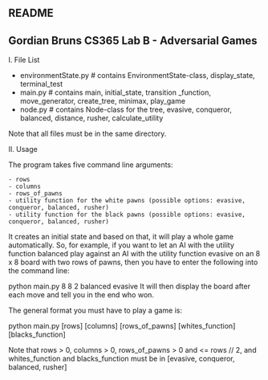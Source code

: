 README
--------------
Gordian Bruns
CS365
Lab B - Adversarial Games
--------------

I. File List
 - environmentState.py  # contains EnvironmentState-class, display_state, terminal_test
 - main.py  # contains main, initial_state, transition _function, move_generator, create_tree, minimax, play_game
 - node.py  # contains Node-class for the tree, evasive, conqueror, balanced, distance, rusher, calculate_utility

Note that all files must be in the same directory.


II. Usage

The program takes five command line arguments:

	- rows
	- columns
	- rows_of_pawns
	- utility function for the white pawns (possible options: evasive, conqueror, balanced, rusher)
	- utility function for the black pawns (possible options: evasive, conqueror, balanced, rusher)

It creates an initial state and based on that, it will play a whole game automatically.
So, for example, if you want to let an AI with the utility function balanced play against an AI with the utility function evasive on an 8 x 8 board with two rows of pawns, then you have to enter the following into the command line:

python main.py 8 8 2 balanced evasive
It will then display the board after each move and tell you in the end who won.

The general format you must have to play a game is:

python main.py [rows] [columns] [rows_of_pawns] [whites_function] [blacks_function]

Note that rows > 0, columns > 0, rows_of_pawns > 0 and <= rows // 2, and whites_function and blacks_function must be in [evasive, conqueror, balanced, rusher]
